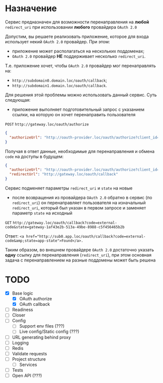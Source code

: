 # Назначение

Сервис предназначен для возможности перенаправления на **любой** `redirect_uri` при использовании **любого** провайдера
`OAuth 2.0`

Допустим, вы решаете реализовать приложение, которое для входа использует некий `OAuth 2.0` провайдер.
При этом:

* приложение может располагаться на нескольких поддоменах;
* `OAuth 2.0` провайдер **НЕ** поддерживает несколько `redirect_uri`.

Т.е. приложение хочет, чтобы `OAuth 2.0` провайдер мог перенаправлять на:

* `http://subdomain0.domain.loc/oauth/callback`;
* `http://subdomain1.domain.loc/oauth/callback`.

Для решения этой проблемы можно использовать данный сервис. Суть следующая:

* приложение выполняет подготовительный запрос с указанием ссылки, на которую он хочет перенаправить пользователя

`POST` `http://gateway.loc/oauth/authorize`

```json
{
  "authorizeUrl": "http://oauth-provider.loc/oauth/authorize?client_id=client_id&redirect_uri=http%3A%2F%2Fsub0.app.loc%2Foauth%2Fcallback&response_type=code&scope=scope0%20scope1%20scope2&code_challenge=aDbPE7rEAOkQUHHNavRwhN-srU5eMCyUv-0k4BOvtz4&code_challenge_method=S256&state=app-state"
}
```

Получая в ответ данные, необходимые для перенаправления и обмена `code` на доступы в будущем:
```json
{
  "authorizeUrl": "http://oauth-provider.loc/oauth/authorize?client_id=client_id&code_challenge=aDbPE7rEAOkQUHHNavRwhN-srU5eMCyUv-0k4BOvtz4&code_challenge_method=S256&redirect_uri=http%3A%2F%2Fgateway.loc%2Foauth%2Fcallback&response_type=code&scope=scope0+scope1+scope2&state=gateway-1af43e2b-513a-49be-8988-c5f456465b2b",
  "redirectUrl": "http://gateway.loc/oauth/callback"
}
```

Сервис подменяет параметры `redirect_uri` и `state` на новые
* после возвращения из провайдера `OAuth 2.0` обратно в сервис (по `redirect_uri`) он перенаправляет пользователя
на изначальный `redirect_uri`, который был указан в первом запросе и заменяет параметр `state` на исходный

`GET` `http://gateway.loc/oauth/callback?code=external-code&state=gateway-1af43e2b-513a-49be-8988-c5f456465b2b`

Ответ:
`<a href="http://sub0.app.loc/oauth/callback?code=external-code&amp;state=app-state">Found</a>.`

Таким образом, во внешнем провайдере `OAuth 2.0` достаточно указать **одну** ссылку для перенаправления
(`redirect_uri`), при этом основная задача с перенаправлением на разные поддомены может быть решена

# TODO

- [X] Base logic
    - [X] OAuth authorize
    - [X] OAuth callback
- [ ] Readiness
- [ ] Closer
- [ ] Config
    - [ ] Support env files (???)
    - [ ] Live config/Static config (???)
- [ ] URL generating behind proxy
- [ ] Logging
- [ ] Redis
- [ ] Validate requests
- [ ] Project structure
    - [ ] Services
- [ ] Tests
- [ ] Open API (???)